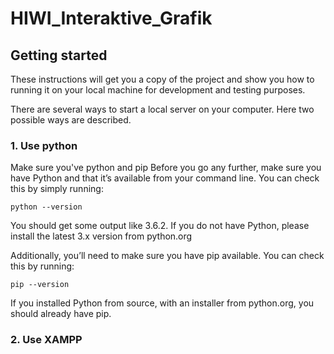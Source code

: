 # HIWI_Interaktive_Grafik

## Getting started
These instructions will get you a copy of the project and show you how to running it on your local machine for development and testing purposes.

There are several ways to start a local server on your computer. Here two possible ways are described.

### 1. Use python
Make sure you've python and pip
Before you go any further, make sure you have Python and that it’s available from your command line. You can check this by simply running:

`python --version`

You should get some output like 3.6.2. If you do not have Python, please install the latest 3.x version from python.org

Additionally, you’ll need to make sure you have pip available. You can check this by running:

`pip --version`

If you installed Python from source, with an installer from python.org, you should already have pip.

### 2. Use XAMPP
